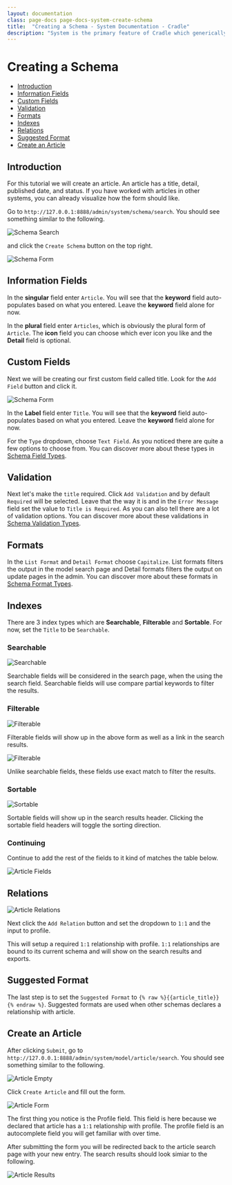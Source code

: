 ```yaml
---
layout: documentation
class: page-docs page-docs-system-create-schema
title:  "Creating a Schema - System Documentation - Cradle"
description: "System is the primary feature of Cradle which generically handles schemas, relations and models."
---
```

# Creating a Schema

 - [Introduction](#intro)
 - [Information Fields](#info)
 - [Custom Fields](#types)
 - [Validation](#validation)
 - [Formats](#formats)
 - [Indexes](#indexes)
 - [Relations](#relations)
 - [Suggested Format](#suggested)
 - [Create an Article](#create)

<a name="intro"></a>
## Introduction

For this tutorial we will create an article. An article has a title, detail,
published date, and status. If you have worked with articles in other systems,
you can already visualize how the form should like.

Go to `http://127.0.0.1:8888/admin/system/schema/search`. You should see
something similar to the following.

![Schema Search](/images/full-7.png)

and click the `Create Schema` button on the top right.

![Schema Form](/images/full-12.png)

<a name="info"></a>
## Information Fields

In the **singular** field enter `Article`. You will see that the **keyword**
field auto-populates based on what you entered. Leave the **keyword** field
alone for now.

In the **plural** field enter `Articles`, which is obviously the plural form of
`Article`. The **icon** field you can choose which ever icon you like and the
**Detail** field is optional.

<a name="types"></a>
## Custom Fields

Next we will be creating our first custom field called title. Look for the
`Add Field` button and click it.

![Schema Form](/images/full-13.png)

In the **Label** field enter `Title`. You will see that the **keyword**
field auto-populates based on what you entered. Leave the **keyword** field
alone for now.

For the `Type` dropdown, choose `Text Field`. As you noticed there are quite a
few options to choose from. You can discover more about these types in
[Schema Field Types](/docs/system/field-types.html).

<a name="validation"></a>
## Validation

Next let's make the `title` required. Click `Add Validation` and by default
`Required` will be selected. Leave that the way it is and in the `Error Message`
field set the value to `Title is Required`. As you can also tell there are a lot
of validation options. You can discover more about these validations in
[Schema Validation Types](/docs/system/validation-types.html).

<a name="formats"></a>
## Formats

In the `List Format` and `Detail Format` choose `Capitalize`. List formats
filters the output in the model search page and Detail formats filters the
output on update pages in the admin. You can discover more about these formats
in [Schema Format Types](/docs/system/format-types.html).

<a name="indexes"></a>
## Indexes

There are 3 index types which are **Searchable**, **Filterable** and
**Sortable**. For now, set the `Title` to be `Searchable`.

### Searchable

![Searchable](/images/searchable.png)

Searchable fields will be considered in the search page, when the using the
search field. Searchable fields will use compare partial keywords to filter the
results.

### Filterable

![Filterable](/images/filterable-2.png)

Filterable fields will show up in the above form as well as a link in the search
results.

![Filterable](/images/filterable.png)

Unlike searchable fields, these fields use exact match to filter the results.

### Sortable

![Sortable](/images/sortable.png)

Sortable fields will show up in the search results header. Clicking the sortable
field headers will toggle the sorting direction.

### Continuing

Continue to add the rest of the fields to it kind of matches the table below.

![Article Fields](/images/article-fields.png)

<a name="relations"></a>
## Relations

![Article Relations](/images/article-relations.png)

Next click the `Add Relation` button and set the dropdown to `1:1` and the
input to profile.

This will setup a required `1:1` relationship with profile. `1:1` relationships
are bound to its current schema and will show on the search results and exports.

<a name="suggested"></a>
## Suggested Format

The last step is to set the `Suggested Format` to
`{% raw %}{{article_title}}{% endraw %}`. Suggested formats are used when other
schemas declares a relationship with article.

<a name="create"></a>
## Create an Article

After clicking `Submit`, go to
`http://127.0.0.1:8888/admin/system/model/article/search`. You should see
something similar to the following.

![Article Empty](/images/article-empty.png)

Click `Create Article` and fill out the form.

![Article Form](/images/article-form.png)

The first thing you notice is the Profile field. This field is here because we
declared that article has a `1:1` relationship with profile. The profile field
is an autocomplete field you will get familiar with over time.

After submitting the form you will be redirected back to the article search page
with your new entry. The search results should look simiar to the following.

![Article Results](/images/article-results.png)
